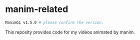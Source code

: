 # manim-related
```bash
ManimGL v1.5.0 # please confirm the version.
```
This reposity provides code for my videos animated by manim.
